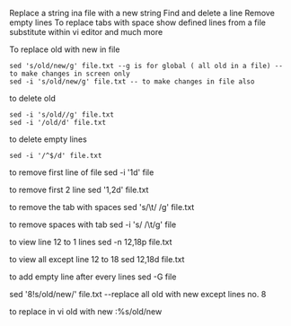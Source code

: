 Replace a string ina file with a new string
Find and delete a line
Remove empty lines
To replace tabs with space
show defined lines from a file
substitute within vi editor
and much more



To replace old with new in file 
```
sed 's/old/new/g' file.txt --g is for global ( all old in a file) -- to make changes in screen only
sed -i 's/old/new/g' file.txt -- to make changes in file also
```

to delete old
```
sed -i 's/old//g' file.txt
sed -i '/old/d' file.txt
```

to delete empty lines
```
sed -i '/^$/d' file.txt
``` 

to remove first line of file
sed -i '1d' file

to remove first 2 line
sed '1,2d' file.txt

to remove the tab with spaces
sed 's/\t/ /g' file.txt

to remove spaces with tab
sed -i 's/ /\t/g' file

to view line 12 to 1 lines
sed -n 12,18p file.txt

to view all except line 12 to 18
sed 12,18d file.txt

to add empty line after every lines
sed -G file

sed '8!s/old/new/' file.txt --replace all old with new except lines no. 8

to replace in vi old with new
:%s/old/new


